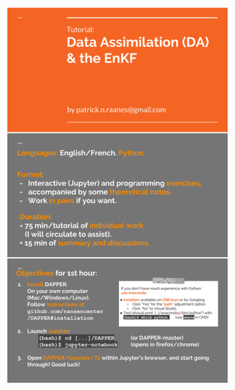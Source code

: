 <!--
! 
! Previews resources/getting_started/*.svg
! 
-->

![Getting started 1](./resources/getting_started/intro1.svg)
![Getting started 2](./resources/getting_started/intro2.svg)
![Getting started 4](./resources/getting_started/intro4.svg)

